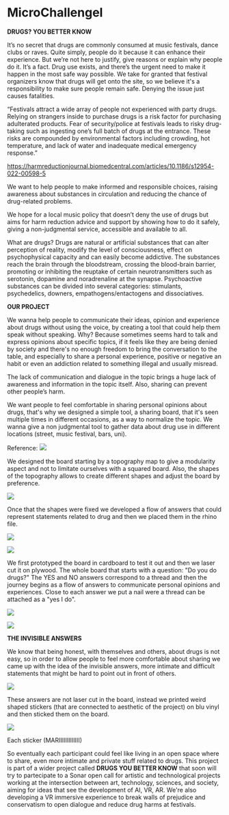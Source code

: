 # MicroChallengeI






**DRUGS? YOU BETTER KNOW**


It’s no secret that drugs are commonly consumed at music festivals, dance clubs or raves.
Quite simply, people do it because it can enhance their experience. But we’re not here to justify, give reasons or explain why people do it.  It’s a fact.
Drug use exists, and there’s the urgent need to make it happen in the most safe way possible.
We take for granted that festival organizers know that drugs will get onto the site, so we believe it's a responsibility to make sure people remain safe. Denying the issue just causes fatalities.

“Festivals attract a wide array of people not experienced with party drugs. Relying on strangers inside to purchase drugs is a risk factor for purchasing adulterated products. Fear of security/police at festivals leads to risky drug-taking such as ingesting one’s full batch of drugs at the entrance. These risks are compounded by environmental factors including crowding, hot temperature, and lack of water and inadequate medical emergency response.”

https://harmreductionjournal.biomedcentral.com/articles/10.1186/s12954-022-00598-5

We want to help people to make informed and responsible choices, raising awareness about substances in circulation and reducing the chance of drug-related problems.

We hope for a local music policy that doesn’t deny the use of drugs but aims for harm reduction advice and support by showing how to do it safely, giving a non-judgmental service, accessible and available to all.


What are drugs?
Drugs are natural or artificial substances that can alter perception of reality, modify the level of consciousness, effect on psychophysical capacity and can easily become addictive. The substances reach the brain through the bloodstream, crossing the blood-brain barrier, promoting or inhibiting the reuptake of certain neurotransmitters such as serotonin, dopamine and noradrenaline at the synapse.
 Psychoactive substances can be divided into several categories: stimulants, psychedelics, downers, empathogens/entactogens and dissociatives.










 **OUR PROJECT**

 We wanna help people to communicate their ideas, opinion and experience about drugs without using the voice, by creating a tool that could help them speak without speaking.
 Why? Because sometimes seems hard to talk and express opinions about specific topics,  if it feels like they are being denied by society and there's no enough freedom to bring the conversation to the table, and especially to share a personal experience, positive or negative an habit or even an addiction related to something illegal and usually misread.

 The lack of communication and dialogue in the topic brings a huge lack of awareness and information in the topic itself. Also, sharing can prevent other people’s harm.


 We want people to feel comfortable in sharing personal opinions about drugs, that's why we designed a simple tool, a sharing board, that it's seen multiple times in different occasions, as a way to normalize the topic. We wanna give a non judgmental tool to gather data about drug use in different locations (street, music festival, bars, uni).


 Reference:
 ![](images/data.jpg)





 We designed the board starting by a topography map to give a modularity aspect and not to limitate ourselves with a squared board. Also, the shapes of the topography allows to create different shapes and adjust the board by preference.

![](images/a.png)

Once that the shapes were fixed we developed a flow of answers that could represent statements related to drug and then we placed them in the rhino file.

![](images/d.png)

![](images/c.png)


We first prototyped the board in cardboard to test it out and then we laser cut it on plywood.
The whole board that starts with a question: "Do you do drugs?"
The YES and NO answers correspond to a thread and then the journey begins as a flow of answers to communicate personal opinions and experiences.
Close to each answer we put a nail were a thread can be attached as a "yes I do".

![](images/yes.jpg)

![](images/g.jpg)

**THE INVISIBLE ANSWERS**

We know that being honest, with themselves and others, about drugs is not easy, so in order to allow people to feel more comfortable about sharing we came up with the idea of the invisible answers, more intimate and difficult statements that might be hard to point out in front of others.

![](images/e.png)

These answers are not laser cut in the board, instead we printed weird shaped stickers (that are connected to aesthetic of the project) on blu vinyl and then sticked them on the board.

![](images/f.jpg)

Each sticker (MARIIIIIIIIIIIII)




So eventually each participant could feel like living in an open space where to share, even more intimate and private stuff related to drugs.
This project is part of a wider project called **DRUGS YOU BETTER KNOW** that soon will try to partecipate to a Sonar open call for artistic and technological projects working at the intersection between art, technology, sciences, and society, aiming for ideas that see the development of AI, VR, AR. We're also developing a VR immersive experience to break walls of prejudice and conservatism to open dialogue and reduce drug harms at festivals. 
